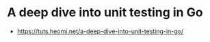 # A deep dive into unit testing in Go
* https://tuts.heomi.net/a-deep-dive-into-unit-testing-in-go/

# 